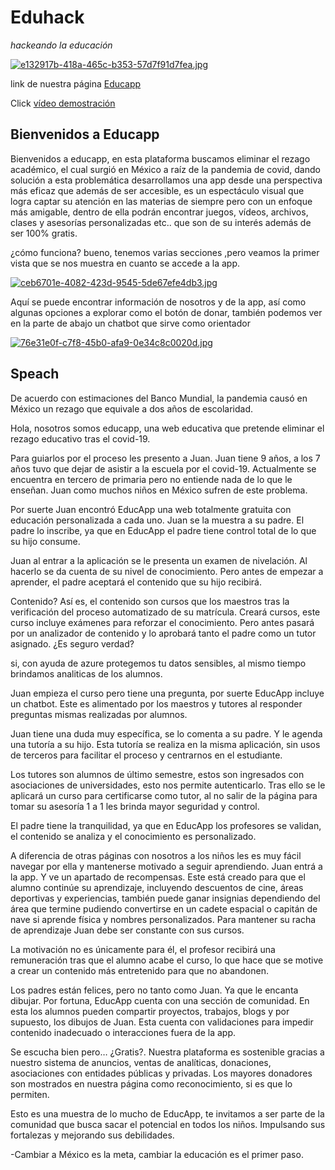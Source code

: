 # Eduhack

_hackeando la educación_

[![e132917b-418a-465c-b353-57d7f91d7fea.jpg](https://i.postimg.cc/JnNhJX5b/e132917b-418a-465c-b353-57d7f91d7fea.jpg)](https://postimg.cc/BLvsfXy6)

link de nuestra página [Educapp](https://educapp.z13.web.core.windows.net/)

Click [vídeo demostración ](https://youtu.be/AwH9f_kN45E)

## Bienvenidos a Educapp

Bienvenidos a educapp, en esta plataforma buscamos eliminar el rezago académico, el cual surgió en México a raíz de la pandemia de covid, dando solución a esta problemática desarrollamos una app desde una perspectiva más eficaz que además de ser accesible, es un espectáculo visual que logra captar su atención en las materias de siempre pero con un enfoque más amigable, dentro de ella podrán encontrar juegos, vídeos, archivos, clases y asesorías personalizadas etc.. que son de su interés además de ser 100% gratis.

¿cómo funciona?
bueno, tenemos varias secciones ,pero veamos la primer vista que se nos muestra en cuanto se accede a la app.

[![ceb6701e-4082-423d-9545-5de67efe4db3.jpg](https://i.postimg.cc/3RK4N7Kf/ceb6701e-4082-423d-9545-5de67efe4db3.jpg)](https://postimg.cc/rdPFZBR5)

Aquí se puede encontrar información de nosotros y de la app, así como algunas opciones a explorar como el botón de donar, también podemos ver en la parte de abajo un chatbot que sirve como orientador

[![76e31e0f-c7f8-45b0-afa9-0e34c8c0020d.jpg](https://i.postimg.cc/mrdzPJtb/76e31e0f-c7f8-45b0-afa9-0e34c8c0020d.jpg)](https://postimg.cc/CZqLtvGt)

## Speach

De acuerdo con estimaciones del Banco Mundial, la pandemia causó en México un rezago que equivale a dos años de escolaridad.

Hola, nosotros somos educapp, una web educativa que pretende eliminar el rezago educativo tras el covid-19.

Para guiarlos por el proceso les presento a Juan. Juan tiene 9 años, a los 7 años tuvo que dejar de asistir a la escuela por el covid-19. Actualmente se encuentra en tercero de primaria pero no entiende nada de lo que le enseñan. Juan como muchos niños en México sufren de este problema.

Por suerte Juan encontró EducApp una web totalmente gratuita con educación personalizada a cada uno. Juan se la muestra a su padre. El padre lo inscribe, ya que en EducApp el padre tiene control total de lo que su hijo consume.

Juan al entrar a la aplicación se le presenta un examen de nivelación. Al hacerlo se da cuenta de su nivel de conocimiento. Pero antes de empezar a aprender, el padre aceptará el contenido que su hijo recibirá.

Contenido? Así es, el contenido son cursos que los maestros tras la verificación del proceso automatizado de su matrícula. Creará cursos, este curso incluye exámenes para reforzar el conocimiento. Pero antes pasará por un analizador de contenido y lo aprobará tanto el padre como un tutor asignado. ¿Es seguro verdad?

si, con ayuda de azure protegemos tu datos sensibles, al mismo tiempo brindamos analiticas de los alumnos.

Juan empieza el curso pero tiene una pregunta, por suerte EducApp incluye un chatbot. Este es alimentado por los maestros y tutores al responder preguntas mismas realizadas por alumnos.

Juan tiene una duda muy específica, se lo comenta a su padre. Y le agenda una tutoría a su hijo. Esta tutoría se realiza en la misma aplicación, sin usos de terceros para facilitar el proceso y centrarnos en el estudiante.

Los tutores son alumnos de último semestre, estos son ingresados con asociaciones de universidades, esto nos permite autenticarlo. Tras ello se le aplicará un curso para certificarse como tutor, al no salir de la página para tomar su asesoría 1 a 1 les brinda mayor seguridad y control.

El padre tiene la tranquilidad, ya que en EducApp los profesores se validan, el contenido se analiza y el conocimiento es personalizado.

A diferencia de otras páginas con nosotros
a los niños les es muy fácil navegar por ella y mantenerse motivado a seguir aprendiendo.
Juan entrá a la app. Y ve un apartado de recompensas. Este está creado para que el alumno continúe su aprendizaje, incluyendo descuentos de cine, áreas deportivas y experiencias, también puede ganar insignias dependiendo del área que termine pudiendo convertirse en un cadete espacial o capitán de nave si aprende física y nombres personalizados.
Para mantener su racha de aprendizaje Juan debe ser constante con sus cursos.

La motivación no es únicamente para él, el profesor recibirá una remuneración tras que el alumno acabe el curso, lo que hace que se motive a crear un contenido más entretenido para que no abandonen.

Los padres están felices, pero no tanto como Juan. Ya que le encanta dibujar. Por fortuna, EducApp cuenta con una sección de comunidad. En esta los alumnos pueden compartir proyectos, trabajos, blogs y por supuesto, los dibujos de Juan.
Esta cuenta con validaciones para impedir contenido inadecuado o interacciones fuera de la app.

Se escucha bien pero… ¿Gratis?. Nuestra plataforma es sostenible gracias a nuestro sistema de anuncios, ventas de analíticas, donaciones, asociaciones con entidades públicas y privadas. Los mayores donadores son mostrados en nuestra página como reconocimiento, si es que lo permiten.

Esto es una muestra de lo mucho de EducApp, te invitamos a ser parte de la comunidad que busca sacar el potencial en todos los niños. Impulsando sus fortalezas y mejorando sus debilidades.

-Cambiar a México es la meta, cambiar la educación es el primer paso.
